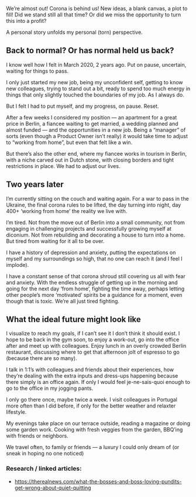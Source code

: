 We’re almost out! Corona is behind us! New ideas, a blank canvas, a plot to fill! Did we stand still all that time? Or did we miss the opportunity to turn this into a profit?

A personal story unfolds my personal (torn) perspective.

## Back to normal? Or has normal held us back?
I know well how I felt in March 2020, 2 years ago. Put on pause, uncertain, waiting for things to pass.

I only just started my new job, being my unconfident self, getting to know new colleagues, trying to stand out a bit, ready to spend too much energy in things that only slightly touched the boundaries of my job. As I always do.

But I felt I had to put myself, and my progress, on pause. Reset.

After a few weeks I considered my position — an apartment for a great price in Berlin, a fiancee waiting to get married, a wedding planned and almost funded — and the opportunities in a new job. 
Being a “manager” of sorts (even though a Product Owner isn’t really) it would take time to adjust to “working from home”, but even that felt like a win.

But there’s also the other end, where my fiancee works in tourism in Berlin, with a niche carved out in Dutch stone, with closing borders and tight restrictions in place. We had to adjust our lives.

## Two years later
I’m currently sitting on the couch and waiting again. For a war to pass in the Ukraine, the final corona rules to be lifted, the day turning into night, day 400+ ‘working from home’ the reality we live with.

I’m tired. Not from the move out of Berlin into a small community, not from engaging in challenging projects and successfully growing myself at diconium. Not from rebuilding and decorating a house to turn into a home. But tired from waiting for it all to be over.

I have a history of depression and anxiety, putting the expectations on myself and my surroundings so high, that no one can reach it (and I feel I implode). 

I have a constant sense of that corona shroud still covering us all with fear and anxiety. With the endless struggle of getting up in the morning and going for the next day ‘from home’, fighting the time away, perhaps letting other people’s more ‘motivated’ spirits be a guidance for a moment, even though that is toxic. We’re all just tired fighting.

## What the ideal future might look like
I visualize to reach my goals, if I can’t see it I don’t think it should exist. I hope to be back in the gym soon, to enjoy a work-out, go into the office after and meet up with colleagues. Enjoy lunch in an overly crowded Berlin restaurant, discussing where to get that afternoon jolt of espresso to go (because there are so many).

I talk in 1:1’s with colleagues and friends about their experiences, how they’re dealing with the extra inputs and dress-ups happening because there simply is an office again. If only I would feel je-ne-sais-quoi enough to go to the office in my jogging pants.

I only go there once, maybe twice a week. I visit colleagues in Portugal more often than I did before, if only for the better weather and relaxter lifestyle. 

My evenings take place on our terrace outside, reading a magazine or doing some garden work. Cooking with fresh veggies from the garden, BBQ’ing with friends or neighbors. 

We travel often, to family or friends — a luxury I could only dream of (or sneak in hoping no one noticed) 

### Research / linked articles:
* https://therealnews.com/what-the-bosses-and-boss-loving-pundits-get-wrong-about-quiet-quitting